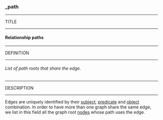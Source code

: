 ### _path



------
TITLE

------

#### Relationship paths



------
DEFINITION

------

###### List of path roots that share the edge.



------
DESCRIPTION

------

Edges are uniquely identified by their [subject](_from), [predicate](_predicate) and [object](_to) combination. In order to have more than one graph share the same edge, we list in this field all the graph root [nodes](_id) whose path uses the edge.